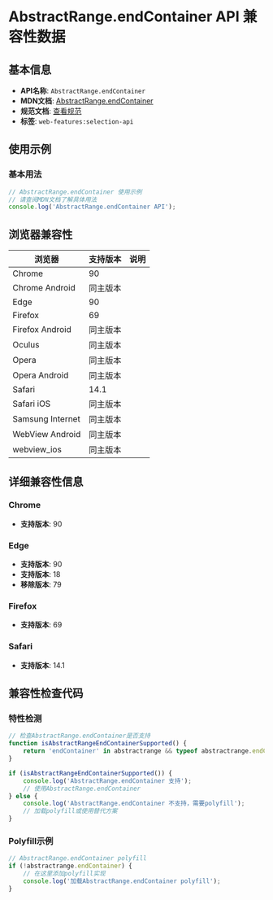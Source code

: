 # AbstractRange.endContainer API 兼容性数据

## 基本信息

- **API名称**: `AbstractRange.endContainer`
- **MDN文档**: [AbstractRange.endContainer](https://developer.mozilla.org/docs/Web/API/AbstractRange/endContainer)
- **规范文档**: [查看规范](https://dom.spec.whatwg.org/#ref-for-dom-range-endcontainer①)
- **标签**: `web-features:selection-api`

## 使用示例

### 基本用法

```javascript
// AbstractRange.endContainer 使用示例
// 请查阅MDN文档了解具体用法
console.log('AbstractRange.endContainer API');
```

## 浏览器兼容性

| 浏览器 | 支持版本 | 说明 |
|--------|----------|------|
| Chrome | 90 |  |
| Chrome Android | 同主版本 |  |
| Edge | 90 |  |
| Firefox | 69 |  |
| Firefox Android | 同主版本 |  |
| Oculus | 同主版本 |  |
| Opera | 同主版本 |  |
| Opera Android | 同主版本 |  |
| Safari | 14.1 |  |
| Safari iOS | 同主版本 |  |
| Samsung Internet | 同主版本 |  |
| WebView Android | 同主版本 |  |
| webview_ios | 同主版本 |  |

## 详细兼容性信息

### Chrome

- **支持版本**: 90

### Edge

- **支持版本**: 90
- **支持版本**: 18
- **移除版本**: 79

### Firefox

- **支持版本**: 69

### Safari

- **支持版本**: 14.1

## 兼容性检查代码

### 特性检测

```javascript
// 检查AbstractRange.endContainer是否支持
function isAbstractRangeEndContainerSupported() {
    return 'endContainer' in abstractrange && typeof abstractrange.endContainer === 'function';
}

if (isAbstractRangeEndContainerSupported()) {
    console.log('AbstractRange.endContainer 支持');
    // 使用AbstractRange.endContainer
} else {
    console.log('AbstractRange.endContainer 不支持，需要polyfill');
    // 加载polyfill或使用替代方案
}
```

### Polyfill示例

```javascript
// AbstractRange.endContainer polyfill
if (!abstractrange.endContainer) {
    // 在这里添加polyfill实现
    console.log('加载AbstractRange.endContainer polyfill');
}
```

